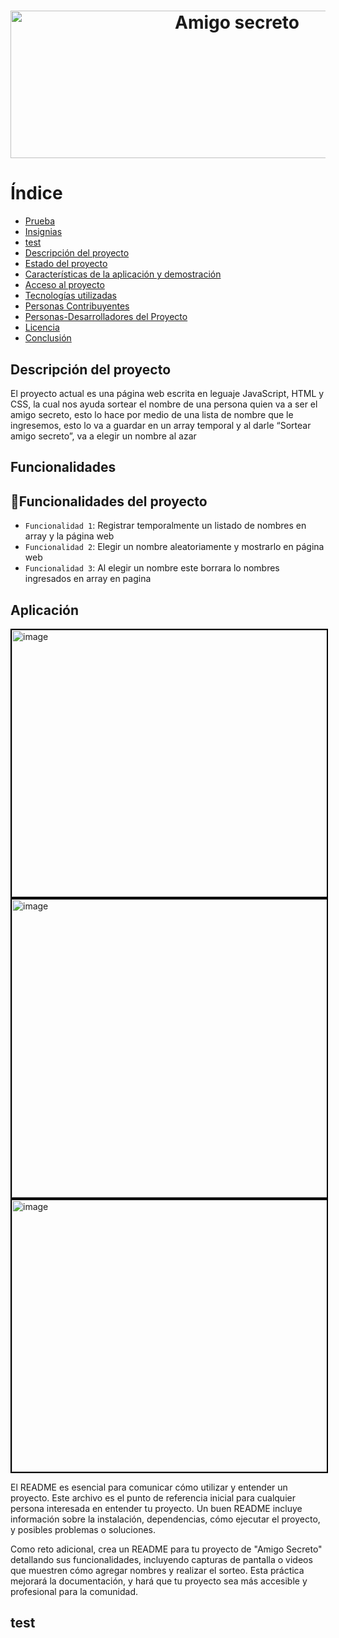 
<h1 align="center"> <img width="709" height="236" alt="Amigo secreto" src="https://github.com/user-attachments/assets/a05c1f82-3f8d-4bb1-bb00-78a99ee08eaf" /> </h1>


<h1>Índice</h1>

* [Prueba](https://github.com/Kawilo29/challenge-amigo-secreto_esp-main/edit/main/README.md#-prueba-)
* [Insignias](#insignias)
* [test](https://github.com/Kawilo29/challenge-amigo-secreto_esp-main/edit/main/README.md#-test-)
* [Descripción del proyecto](#descripción-del-proyecto)
* [Estado del proyecto](#Estado-del-proyecto)
* [Características de la aplicación y demostración](#Características-de-la-aplicación-y-demostración)
* [Acceso al proyecto](#acceso-proyecto)
* [Tecnologías utilizadas](#tecnologías-utilizadas)
* [Personas Contribuyentes](#personas-contribuyentes)
* [Personas-Desarrolladores del Proyecto](#personas-desarrolladores)
* [Licencia](#licencia)
* [Conclusión](#conclusión)

<h2> Descripción del proyecto </h2>
<p> 
El proyecto actual es una página web escrita en leguaje JavaScript, HTML y CSS, la cual nos ayuda sortear el nombre de una persona quien va a ser el amigo secreto, esto lo hace por medio de una lista de nombre que le ingresemos, esto lo va a guardar en un array temporal y al darle “Sortear amigo secreto”, va a elegir un nombre al azar 
</p>
<h2> Funcionalidades </h2>

## :hammer:Funcionalidades del proyecto
- `Funcionalidad 1`: Registrar temporalmente un listado de nombres en array y la página web 
- `Funcionalidad 2`: Elegir un nombre aleatoriamente y mostrarlo en página web 
- `Funcionalidad 3`: Al elegir un nombre este borrara lo nombres ingresados en array en pagina 

<h2> Aplicación </h2>

<img width="627" height="427" alt="image" src="https://github.com/user-attachments/assets/82138338-a7d4-4540-bf67-aa2dc5c4b520" style="border: 2px solid black;" align="center" />
<img width="632" height="477" alt="image" src="https://github.com/user-attachments/assets/9b307070-5923-4eeb-a6fe-26743303de29" style="border: 2px solid black;"/>
<img width="632" height="435" alt="image" src="https://github.com/user-attachments/assets/08c9bd42-df65-41ef-9bd1-8894fdc5b35d" style="border: 2px solid black;"/>



<p> </p>
El README es esencial para comunicar cómo utilizar y entender un proyecto. Este archivo es el punto de referencia inicial para cualquier persona interesada en entender tu proyecto. Un buen README incluye información sobre la instalación, dependencias, cómo ejecutar el proyecto, y posibles problemas o soluciones.

Como reto adicional, crea un README para tu proyecto de "Amigo Secreto" detallando sus funcionalidades, incluyendo capturas de pantalla o videos que muestren cómo agregar nombres y realizar el sorteo. Esta práctica mejorará la documentación, y hará que tu proyecto sea más accesible y profesional para la comunidad.

<h2 id="índice"> test </h2>
